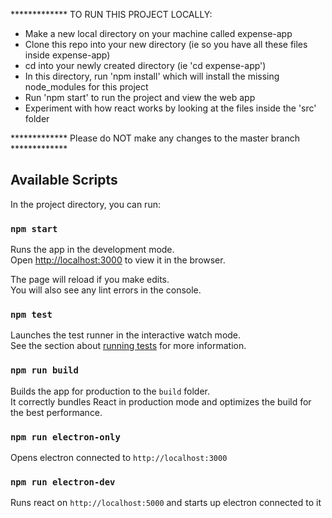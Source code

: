************* TO RUN THIS PROJECT LOCALLY:
  - Make a new local directory on your machine called expense-app
  - Clone this repo into your new directory (ie so you have all these files inside expense-app)
  - cd into your newly created directory (ie 'cd expense-app')
  - In this directory, run 'npm install' which will install the missing node_modules for this project
  - Run 'npm start' to run the project and view the web app
  - Experiment with how react works by looking at the files inside the 'src' folder
  
************* Please do NOT make any changes to the master branch *************
  

## Available Scripts

In the project directory, you can run:

### `npm start`

Runs the app in the development mode.<br />
Open [http://localhost:3000](http://localhost:3000) to view it in the browser.

The page will reload if you make edits.<br />
You will also see any lint errors in the console.

### `npm test`

Launches the test runner in the interactive watch mode.<br />
See the section about [running tests](https://facebook.github.io/create-react-app/docs/running-tests) for more information.

### `npm run build`

Builds the app for production to the `build` folder.<br />
It correctly bundles React in production mode and optimizes the build for the best performance.

### `npm run electron-only`

Opens electron connected to `http://localhost:3000`

### `npm run electron-dev`

Runs react on `http://localhost:5000` and starts up electron connected to it
